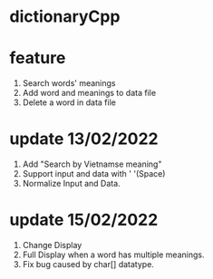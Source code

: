 # dictionaryCpp
# feature

1. Search words' meanings
2. Add word and meanings to data file
3. Delete a word in data file

# update 13/02/2022

1. Add "Search by Vietnamse meaning"
2. Support input and data with ' '(Space)
3. Normalize Input and Data.

# update 15/02/2022

1. Change Display
2. Full Display when a word has multiple meanings.
3. Fix bug caused by char[] datatype.
